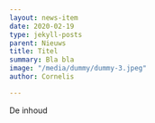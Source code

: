 ```yaml
---
layout: news-item
date: 2020-02-19
type: jekyll-posts
parent: Nieuws
title: Titel
summary: Bla bla
image: "/media/dummy/dummy-3.jpeg"
author: Cornelis

---
```

De inhoud